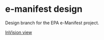 # e-manifest design
Design branch for the EPA e-Manifest project.

[InVision view](https://invis.io/4Z4X4ALYB)
